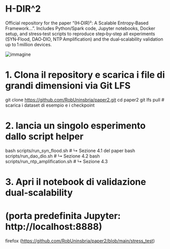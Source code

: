 # H-DIR^2
Official repository for the paper “(H‑DIR)²: A Scalable Entropy‑Based Framework…”.
Includes Python/Spark code, Jupyter notebooks, Docker setup, and stress‑test scripts to reproduce step‑by‑step all experiments (SYN‑Flood, DAO‑DIO, NTP Amplification) and the dual‑scalability validation up to 1 million devices.

![immagine](https://github.com/user-attachments/assets/af9ca67e-dc0f-443f-956c-7517f23ab899)

# 1. Clona il repository e scarica i file di grandi dimensioni via Git LFS
git clone https://github.com/RobUninsbria/paper2.git
cd paper2
git lfs pull            # scarica i dataset di esempio e i checkpoint

# 2. lancia un singolo esperimento dallo script helper
bash scripts/run_syn_flood.sh          # ↳ Sezione 4.1 del paper
bash scripts/run_dao_dio.sh            # ↳ Sezione 4.2
bash scripts/run_ntp_amplification.sh  # ↳ Sezione 4.3

# 3. Apri il notebook di validazione dual‑scalability
#    (porta predefinita Jupyter: http://localhost:8888)
firefox (https://github.com/RobUninsbria/paper2/blob/main/stress_test) 


